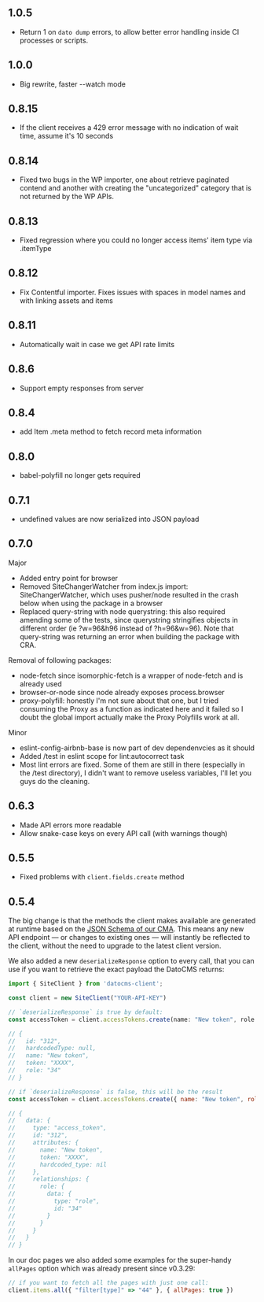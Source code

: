 ## 1.0.5

* Return 1 on `dato dump` errors, to allow better error handling inside CI processes or scripts.

## 1.0.0

* Big rewrite, faster --watch mode

## 0.8.15

* If the client receives a 429 error message with no indication of wait time, assume it's 10 seconds

## 0.8.14

* Fixed two bugs in the WP importer, one about retrieve paginated contend and another with creating the "uncategorized" category that is not returned by the WP APIs.

## 0.8.13

* Fixed regression where you could no longer access items' item type via .itemType

## 0.8.12

* Fix Contentful importer. Fixes issues with spaces in model names and with linking assets and items

## 0.8.11

* Automatically wait in case we get API rate limits

## 0.8.6

* Support empty responses from server

## 0.8.4

* add Item .meta method to fetch record meta information

## 0.8.0

* babel-polyfill no longer gets required

## 0.7.1

* undefined values are now serialized into JSON payload

## 0.7.0

Major

* Added entry point for browser
* Removed SiteChangerWatcher from index.js import: SiteChangerWatcher, which uses pusher/node resulted in the crash below when using the package in a browser
* Replaced query-string with node querystring: this also required amending some of the tests, since querystring stringifies objects in different order (ie ?w=96&h96 instead of ?h=96&w=96). Note that query-string was returning an error when building the package with CRA.

Removal of following packages:

* node-fetch since isomorphic-fetch is a wrapper of node-fetch and is already used
* browser-or-node since node already exposes process.browser
* proxy-polyfill: honestly I'm not sure about that one, but I tried consuming the Proxy as a function as indicated here and it failed so I doubt the global import actually make the Proxy Polyfills work at all.

Minor

* eslint-config-airbnb-base is now part of dev dependenvcies as it should
* Added /test in eslint scope for lint:autocorrect task
* Most lint errors are fixed. Some of them are still in there (especially in the /test directory), I didn't want to remove useless variables, I'll let you guys do the cleaning.

## 0.6.3

* Made API errors more readable
* Allow snake-case keys on every API call (with warnings though)

## 0.5.5

* Fixed problems with `client.fields.create` method

## 0.5.4

The big change is that the methods the client makes available are generated at runtime based on the [JSON Schema of our CMA](https://www.datocms.com/content-management-api/). This means any new API endpoint — or changes to existing ones — will instantly be reflected to the client, without the need to upgrade to the latest client version.

We also added a new `deserializeResponse` option to every call, that you can use if you want to retrieve the exact payload the DatoCMS returns:

```javascript
import { SiteClient } from 'datocms-client';

const client = new SiteClient("YOUR-API-KEY")

// `deserializeResponse` is true by default:
const accessToken = client.accessTokens.create(name: "New token", role: "34")

// {
//   id: "312",
//   hardcodedType: null,
//   name: "New token",
//   token: "XXXX",
//   role: "34"
// }

// if `deserializeResponse` is false, this will be the result
const accessToken = client.accessTokens.create({ name: "New token", role: "34" }, { deserializeResponse: false })

// {
//   data: {
//     type: "access_token",
//     id: "312",
//     attributes: {
//       name: "New token",
//       token: "XXXX",
//       hardcoded_type: nil
//     },
//     relationships: {
//       role: {
//         data: {
//           type: "role",
//           id: "34"
//         }
//       }
//     }
//   }
// }
```

In our doc pages we also added some examples for the super-handy `allPages` option which was already present since v0.3.29:

```javascript
// if you want to fetch all the pages with just one call:
client.items.all({ "filter[type]" => "44" }, { allPages: true })
```
